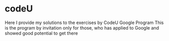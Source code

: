 # codeU
Here I provide my solutions to the exercises by CodeU Google Program 
This is the program by invitation only for those, who has applied to Google and showed good potential to get there
